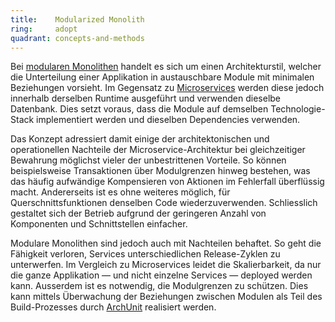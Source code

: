 ```yaml
---
title:    Modularized Monolith  
ring:     adopt  
quadrant: concepts-and-methods
---
```


Bei [modularen Monolithen][modular-monolith] handelt es sich um einen Architekturstil, welcher die Unterteilung einer
Applikation in austauschbare Module mit minimalen Beziehungen vorsieht. Im Gegensatz zu [Microservices][microservices]
werden diese jedoch innerhalb derselben Runtime ausgeführt und verwenden dieselbe Datenbank. Dies setzt voraus, dass die
Module auf demselben Technologie-Stack implementiert werden und dieselben Dependencies verwenden.

Das Konzept adressiert damit einige der architektonischen und operationellen Nachteile der Microservice-Architektur bei
gleichzeitiger Bewahrung möglichst vieler der unbestrittenen Vorteile. So können beispielsweise Transaktionen über
Modulgrenzen hinweg bestehen, was das häufig aufwändige Kompensieren von Aktionen im Fehlerfall überflüssig macht.
Andererseits ist es ohne weiteres möglich, für Querschnittsfunktionen denselben Code wiederzuverwenden. Schliesslich
gestaltet sich der Betrieb aufgrund der geringeren Anzahl von Komponenten und Schnittstellen einfacher.

Modulare Monolithen sind jedoch auch mit Nachteilen behaftet. So geht die Fähigkeit verloren, Services unterschiedlichen
Release-Zyklen zu unterwerfen. Im Vergleich zu Microservices leidet die Skalierbarkeit, da nur die ganze Applikation — 
und nicht einzelne Services — deployed werden kann. Ausserdem ist es notwendig, die Modulgrenzen zu schützen. Dies kann
mittels Überwachung der Beziehungen zwischen Modulen als Teil des Build-Prozesses durch [ArchUnit][archunit] realisiert
werden.

[modular-monolith]: https://www.infoxicator.com/modular-monoliths-have-we-come-full-circle
[microservices]: /concepts-and-methods/microservice-architektur
[archunit]: /libraries-frameworks-and-languages/archunit
